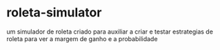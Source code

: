 # roleta-simulator
 um simulador de roleta criado para auxiliar a criar e testar estrategias de roleta para ver a margem de ganho e a probabilidade
